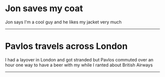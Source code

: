 # Jon saves my coat

Jon says I'm a cool guy and he likes my jacket very much

---

# Pavlos travels across London

I had a layover in London and got stranded but Pavlos commuted over an hour one way to have a beer with my while I ranted about British Airways

---
